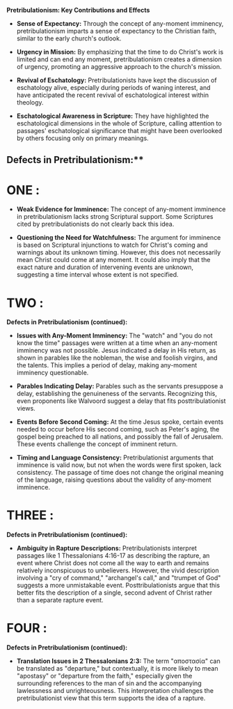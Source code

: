 **Pretribulationism: Key Contributions and Effects**

- **Sense of Expectancy:** Through the concept of any-moment imminency, pretribulationism imparts a sense of expectancy to the Christian faith, similar to the early church's outlook.
- **Urgency in Mission:** By emphasizing that the time to do Christ's work is limited and can end any moment, pretribulationism creates a dimension of urgency, promoting an aggressive approach to the church's mission.

- **Revival of Eschatology:** Pretribulationists have kept the discussion of eschatology alive, especially during periods of waning interest, and have anticipated the recent revival of eschatological interest within theology.

- **Eschatological Awareness in Scripture:** They have highlighted the eschatological dimensions in the whole of Scripture, calling attention to passages' eschatological significance that might have been overlooked by others focusing only on primary meanings.



## Defects in Pretribulationism:**
# ONE : 
- **Weak Evidence for Imminence:** The concept of any-moment imminence in pretribulationism lacks strong Scriptural support. Some Scriptures cited by pretribulationists do not clearly back this idea.

- **Questioning the Need for Watchfulness:** The argument for imminence is based on Scriptural injunctions to watch for Christ's coming and warnings about its unknown timing. However, this does not necessarily mean Christ could come at any moment. It could also imply that the exact nature and duration of intervening events are unknown, suggesting a time interval whose extent is not specified.


# TWO :

**Defects in Pretribulationism (continued):**

- **Issues with Any-Moment Imminency:** The "watch" and "you do not know the time" passages were written at a time when an any-moment imminency was not possible. Jesus indicated a delay in His return, as shown in parables like the nobleman, the wise and foolish virgins, and the talents. This implies a period of delay, making any-moment imminency questionable.

- **Parables Indicating Delay:** Parables such as the servants presuppose a delay, establishing the genuineness of the servants. Recognizing this, even proponents like Walvoord suggest a delay that fits posttribulationist views.

- **Events Before Second Coming:** At the time Jesus spoke, certain events needed to occur before His second coming, such as Peter's aging, the gospel being preached to all nations, and possibly the fall of Jerusalem. These events challenge the concept of imminent return.

- **Timing and Language Consistency:** Pretribulationist arguments that imminence is valid now, but not when the words were first spoken, lack consistency. The passage of time does not change the original meaning of the language, raising questions about the validity of any-moment imminence.


# THREE :
**Defects in Pretribulationism (continued):**

- **Ambiguity in Rapture Descriptions:** Pretribulationists interpret passages like 1 Thessalonians 4:16-17 as describing the rapture, an event where Christ does not come all the way to earth and remains relatively inconspicuous to unbelievers. However, the vivid description involving a "cry of command," "archangel's call," and "trumpet of God" suggests a more unmistakable event. Posttribulationists argue that this better fits the description of a single, second advent of Christ rather than a separate rapture event.

# FOUR :
**Defects in Pretribulationism (continued):**

- **Translation Issues in 2 Thessalonians 2:3:** The term "αποστασία" can be translated as "departure," but contextually, it is more likely to mean "apostasy" or "departure from the faith," especially given the surrounding references to the man of sin and the accompanying lawlessness and unrighteousness. This interpretation challenges the pretribulationist view that this term supports the idea of a rapture.
